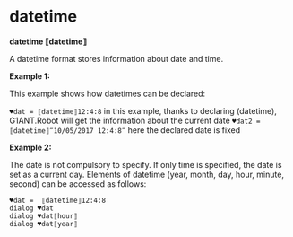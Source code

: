 # datetime

**datetime ⟦datetime⟧**

A datetime format stores information about date and time. 

**Example 1:**

This example shows how datetimes can be declared:

`♥dat = ⟦datetime⟧12:4:8` in this example, thanks to declaring (datetime), G1ANT.Robot  will get the information about the current date
`♥dat2 = ⟦datetime⟧‴10/05/2017 12:4:8‴` here the declared date is fixed

**Example 2:**

The date is not compulsory to specify. If only time is specified, the date is set as a current day.
Elements of datetime (year, month, day, hour, minute, second) can be accessed as follows:

```G1ANT
♥dat =  ⟦datetime⟧12:4:8
dialog ♥dat
dialog ♥dat⟦hour⟧
dialog ♥dat⟦year⟧
```

